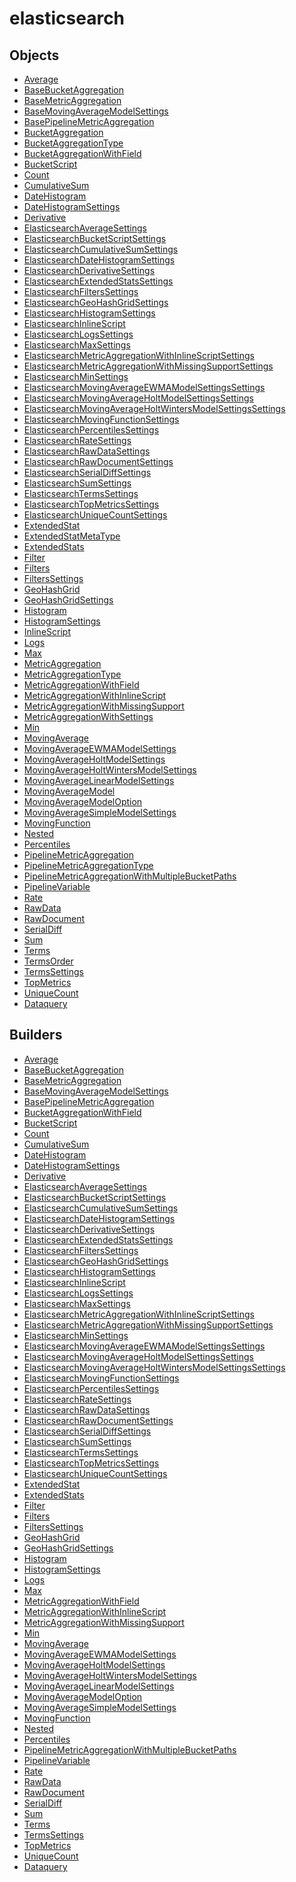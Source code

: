 # elasticsearch

## Objects

 * <span class="badge object-type-class"></span> [Average](./object-Average.md)
 * <span class="badge object-type-class"></span> [BaseBucketAggregation](./object-BaseBucketAggregation.md)
 * <span class="badge object-type-class"></span> [BaseMetricAggregation](./object-BaseMetricAggregation.md)
 * <span class="badge object-type-class"></span> [BaseMovingAverageModelSettings](./object-BaseMovingAverageModelSettings.md)
 * <span class="badge object-type-class"></span> [BasePipelineMetricAggregation](./object-BasePipelineMetricAggregation.md)
 * <span class="badge object-type-disjunction"></span> [BucketAggregation](./object-BucketAggregation.md)
 * <span class="badge object-type-enum"></span> [BucketAggregationType](./object-BucketAggregationType.md)
 * <span class="badge object-type-class"></span> [BucketAggregationWithField](./object-BucketAggregationWithField.md)
 * <span class="badge object-type-class"></span> [BucketScript](./object-BucketScript.md)
 * <span class="badge object-type-class"></span> [Count](./object-Count.md)
 * <span class="badge object-type-class"></span> [CumulativeSum](./object-CumulativeSum.md)
 * <span class="badge object-type-class"></span> [DateHistogram](./object-DateHistogram.md)
 * <span class="badge object-type-class"></span> [DateHistogramSettings](./object-DateHistogramSettings.md)
 * <span class="badge object-type-class"></span> [Derivative](./object-Derivative.md)
 * <span class="badge object-type-class"></span> [ElasticsearchAverageSettings](./object-ElasticsearchAverageSettings.md)
 * <span class="badge object-type-class"></span> [ElasticsearchBucketScriptSettings](./object-ElasticsearchBucketScriptSettings.md)
 * <span class="badge object-type-class"></span> [ElasticsearchCumulativeSumSettings](./object-ElasticsearchCumulativeSumSettings.md)
 * <span class="badge object-type-class"></span> [ElasticsearchDateHistogramSettings](./object-ElasticsearchDateHistogramSettings.md)
 * <span class="badge object-type-class"></span> [ElasticsearchDerivativeSettings](./object-ElasticsearchDerivativeSettings.md)
 * <span class="badge object-type-class"></span> [ElasticsearchExtendedStatsSettings](./object-ElasticsearchExtendedStatsSettings.md)
 * <span class="badge object-type-class"></span> [ElasticsearchFiltersSettings](./object-ElasticsearchFiltersSettings.md)
 * <span class="badge object-type-class"></span> [ElasticsearchGeoHashGridSettings](./object-ElasticsearchGeoHashGridSettings.md)
 * <span class="badge object-type-class"></span> [ElasticsearchHistogramSettings](./object-ElasticsearchHistogramSettings.md)
 * <span class="badge object-type-class"></span> [ElasticsearchInlineScript](./object-ElasticsearchInlineScript.md)
 * <span class="badge object-type-class"></span> [ElasticsearchLogsSettings](./object-ElasticsearchLogsSettings.md)
 * <span class="badge object-type-class"></span> [ElasticsearchMaxSettings](./object-ElasticsearchMaxSettings.md)
 * <span class="badge object-type-class"></span> [ElasticsearchMetricAggregationWithInlineScriptSettings](./object-ElasticsearchMetricAggregationWithInlineScriptSettings.md)
 * <span class="badge object-type-class"></span> [ElasticsearchMetricAggregationWithMissingSupportSettings](./object-ElasticsearchMetricAggregationWithMissingSupportSettings.md)
 * <span class="badge object-type-class"></span> [ElasticsearchMinSettings](./object-ElasticsearchMinSettings.md)
 * <span class="badge object-type-class"></span> [ElasticsearchMovingAverageEWMAModelSettingsSettings](./object-ElasticsearchMovingAverageEWMAModelSettingsSettings.md)
 * <span class="badge object-type-class"></span> [ElasticsearchMovingAverageHoltModelSettingsSettings](./object-ElasticsearchMovingAverageHoltModelSettingsSettings.md)
 * <span class="badge object-type-class"></span> [ElasticsearchMovingAverageHoltWintersModelSettingsSettings](./object-ElasticsearchMovingAverageHoltWintersModelSettingsSettings.md)
 * <span class="badge object-type-class"></span> [ElasticsearchMovingFunctionSettings](./object-ElasticsearchMovingFunctionSettings.md)
 * <span class="badge object-type-class"></span> [ElasticsearchPercentilesSettings](./object-ElasticsearchPercentilesSettings.md)
 * <span class="badge object-type-class"></span> [ElasticsearchRateSettings](./object-ElasticsearchRateSettings.md)
 * <span class="badge object-type-class"></span> [ElasticsearchRawDataSettings](./object-ElasticsearchRawDataSettings.md)
 * <span class="badge object-type-class"></span> [ElasticsearchRawDocumentSettings](./object-ElasticsearchRawDocumentSettings.md)
 * <span class="badge object-type-class"></span> [ElasticsearchSerialDiffSettings](./object-ElasticsearchSerialDiffSettings.md)
 * <span class="badge object-type-class"></span> [ElasticsearchSumSettings](./object-ElasticsearchSumSettings.md)
 * <span class="badge object-type-class"></span> [ElasticsearchTermsSettings](./object-ElasticsearchTermsSettings.md)
 * <span class="badge object-type-class"></span> [ElasticsearchTopMetricsSettings](./object-ElasticsearchTopMetricsSettings.md)
 * <span class="badge object-type-class"></span> [ElasticsearchUniqueCountSettings](./object-ElasticsearchUniqueCountSettings.md)
 * <span class="badge object-type-class"></span> [ExtendedStat](./object-ExtendedStat.md)
 * <span class="badge object-type-enum"></span> [ExtendedStatMetaType](./object-ExtendedStatMetaType.md)
 * <span class="badge object-type-class"></span> [ExtendedStats](./object-ExtendedStats.md)
 * <span class="badge object-type-class"></span> [Filter](./object-Filter.md)
 * <span class="badge object-type-class"></span> [Filters](./object-Filters.md)
 * <span class="badge object-type-class"></span> [FiltersSettings](./object-FiltersSettings.md)
 * <span class="badge object-type-class"></span> [GeoHashGrid](./object-GeoHashGrid.md)
 * <span class="badge object-type-class"></span> [GeoHashGridSettings](./object-GeoHashGridSettings.md)
 * <span class="badge object-type-class"></span> [Histogram](./object-Histogram.md)
 * <span class="badge object-type-class"></span> [HistogramSettings](./object-HistogramSettings.md)
 * <span class="badge object-type-disjunction"></span> [InlineScript](./object-InlineScript.md)
 * <span class="badge object-type-class"></span> [Logs](./object-Logs.md)
 * <span class="badge object-type-class"></span> [Max](./object-Max.md)
 * <span class="badge object-type-disjunction"></span> [MetricAggregation](./object-MetricAggregation.md)
 * <span class="badge object-type-disjunction"></span> [MetricAggregationType](./object-MetricAggregationType.md)
 * <span class="badge object-type-class"></span> [MetricAggregationWithField](./object-MetricAggregationWithField.md)
 * <span class="badge object-type-class"></span> [MetricAggregationWithInlineScript](./object-MetricAggregationWithInlineScript.md)
 * <span class="badge object-type-class"></span> [MetricAggregationWithMissingSupport](./object-MetricAggregationWithMissingSupport.md)
 * <span class="badge object-type-disjunction"></span> [MetricAggregationWithSettings](./object-MetricAggregationWithSettings.md)
 * <span class="badge object-type-class"></span> [Min](./object-Min.md)
 * <span class="badge object-type-class"></span> [MovingAverage](./object-MovingAverage.md)
 * <span class="badge object-type-class"></span> [MovingAverageEWMAModelSettings](./object-MovingAverageEWMAModelSettings.md)
 * <span class="badge object-type-class"></span> [MovingAverageHoltModelSettings](./object-MovingAverageHoltModelSettings.md)
 * <span class="badge object-type-class"></span> [MovingAverageHoltWintersModelSettings](./object-MovingAverageHoltWintersModelSettings.md)
 * <span class="badge object-type-class"></span> [MovingAverageLinearModelSettings](./object-MovingAverageLinearModelSettings.md)
 * <span class="badge object-type-enum"></span> [MovingAverageModel](./object-MovingAverageModel.md)
 * <span class="badge object-type-class"></span> [MovingAverageModelOption](./object-MovingAverageModelOption.md)
 * <span class="badge object-type-class"></span> [MovingAverageSimpleModelSettings](./object-MovingAverageSimpleModelSettings.md)
 * <span class="badge object-type-class"></span> [MovingFunction](./object-MovingFunction.md)
 * <span class="badge object-type-class"></span> [Nested](./object-Nested.md)
 * <span class="badge object-type-class"></span> [Percentiles](./object-Percentiles.md)
 * <span class="badge object-type-disjunction"></span> [PipelineMetricAggregation](./object-PipelineMetricAggregation.md)
 * <span class="badge object-type-enum"></span> [PipelineMetricAggregationType](./object-PipelineMetricAggregationType.md)
 * <span class="badge object-type-class"></span> [PipelineMetricAggregationWithMultipleBucketPaths](./object-PipelineMetricAggregationWithMultipleBucketPaths.md)
 * <span class="badge object-type-class"></span> [PipelineVariable](./object-PipelineVariable.md)
 * <span class="badge object-type-class"></span> [Rate](./object-Rate.md)
 * <span class="badge object-type-class"></span> [RawData](./object-RawData.md)
 * <span class="badge object-type-class"></span> [RawDocument](./object-RawDocument.md)
 * <span class="badge object-type-class"></span> [SerialDiff](./object-SerialDiff.md)
 * <span class="badge object-type-class"></span> [Sum](./object-Sum.md)
 * <span class="badge object-type-class"></span> [Terms](./object-Terms.md)
 * <span class="badge object-type-enum"></span> [TermsOrder](./object-TermsOrder.md)
 * <span class="badge object-type-class"></span> [TermsSettings](./object-TermsSettings.md)
 * <span class="badge object-type-class"></span> [TopMetrics](./object-TopMetrics.md)
 * <span class="badge object-type-class"></span> [UniqueCount](./object-UniqueCount.md)
 * <span class="badge object-type-class"></span> [Dataquery](./object-Dataquery.md)
## Builders

 * <span class="badge builder"></span> [Average](./builder-Average.md)
 * <span class="badge builder"></span> [BaseBucketAggregation](./builder-BaseBucketAggregation.md)
 * <span class="badge builder"></span> [BaseMetricAggregation](./builder-BaseMetricAggregation.md)
 * <span class="badge builder"></span> [BaseMovingAverageModelSettings](./builder-BaseMovingAverageModelSettings.md)
 * <span class="badge builder"></span> [BasePipelineMetricAggregation](./builder-BasePipelineMetricAggregation.md)
 * <span class="badge builder"></span> [BucketAggregationWithField](./builder-BucketAggregationWithField.md)
 * <span class="badge builder"></span> [BucketScript](./builder-BucketScript.md)
 * <span class="badge builder"></span> [Count](./builder-Count.md)
 * <span class="badge builder"></span> [CumulativeSum](./builder-CumulativeSum.md)
 * <span class="badge builder"></span> [DateHistogram](./builder-DateHistogram.md)
 * <span class="badge builder"></span> [DateHistogramSettings](./builder-DateHistogramSettings.md)
 * <span class="badge builder"></span> [Derivative](./builder-Derivative.md)
 * <span class="badge builder"></span> [ElasticsearchAverageSettings](./builder-ElasticsearchAverageSettings.md)
 * <span class="badge builder"></span> [ElasticsearchBucketScriptSettings](./builder-ElasticsearchBucketScriptSettings.md)
 * <span class="badge builder"></span> [ElasticsearchCumulativeSumSettings](./builder-ElasticsearchCumulativeSumSettings.md)
 * <span class="badge builder"></span> [ElasticsearchDateHistogramSettings](./builder-ElasticsearchDateHistogramSettings.md)
 * <span class="badge builder"></span> [ElasticsearchDerivativeSettings](./builder-ElasticsearchDerivativeSettings.md)
 * <span class="badge builder"></span> [ElasticsearchExtendedStatsSettings](./builder-ElasticsearchExtendedStatsSettings.md)
 * <span class="badge builder"></span> [ElasticsearchFiltersSettings](./builder-ElasticsearchFiltersSettings.md)
 * <span class="badge builder"></span> [ElasticsearchGeoHashGridSettings](./builder-ElasticsearchGeoHashGridSettings.md)
 * <span class="badge builder"></span> [ElasticsearchHistogramSettings](./builder-ElasticsearchHistogramSettings.md)
 * <span class="badge builder"></span> [ElasticsearchInlineScript](./builder-ElasticsearchInlineScript.md)
 * <span class="badge builder"></span> [ElasticsearchLogsSettings](./builder-ElasticsearchLogsSettings.md)
 * <span class="badge builder"></span> [ElasticsearchMaxSettings](./builder-ElasticsearchMaxSettings.md)
 * <span class="badge builder"></span> [ElasticsearchMetricAggregationWithInlineScriptSettings](./builder-ElasticsearchMetricAggregationWithInlineScriptSettings.md)
 * <span class="badge builder"></span> [ElasticsearchMetricAggregationWithMissingSupportSettings](./builder-ElasticsearchMetricAggregationWithMissingSupportSettings.md)
 * <span class="badge builder"></span> [ElasticsearchMinSettings](./builder-ElasticsearchMinSettings.md)
 * <span class="badge builder"></span> [ElasticsearchMovingAverageEWMAModelSettingsSettings](./builder-ElasticsearchMovingAverageEWMAModelSettingsSettings.md)
 * <span class="badge builder"></span> [ElasticsearchMovingAverageHoltModelSettingsSettings](./builder-ElasticsearchMovingAverageHoltModelSettingsSettings.md)
 * <span class="badge builder"></span> [ElasticsearchMovingAverageHoltWintersModelSettingsSettings](./builder-ElasticsearchMovingAverageHoltWintersModelSettingsSettings.md)
 * <span class="badge builder"></span> [ElasticsearchMovingFunctionSettings](./builder-ElasticsearchMovingFunctionSettings.md)
 * <span class="badge builder"></span> [ElasticsearchPercentilesSettings](./builder-ElasticsearchPercentilesSettings.md)
 * <span class="badge builder"></span> [ElasticsearchRateSettings](./builder-ElasticsearchRateSettings.md)
 * <span class="badge builder"></span> [ElasticsearchRawDataSettings](./builder-ElasticsearchRawDataSettings.md)
 * <span class="badge builder"></span> [ElasticsearchRawDocumentSettings](./builder-ElasticsearchRawDocumentSettings.md)
 * <span class="badge builder"></span> [ElasticsearchSerialDiffSettings](./builder-ElasticsearchSerialDiffSettings.md)
 * <span class="badge builder"></span> [ElasticsearchSumSettings](./builder-ElasticsearchSumSettings.md)
 * <span class="badge builder"></span> [ElasticsearchTermsSettings](./builder-ElasticsearchTermsSettings.md)
 * <span class="badge builder"></span> [ElasticsearchTopMetricsSettings](./builder-ElasticsearchTopMetricsSettings.md)
 * <span class="badge builder"></span> [ElasticsearchUniqueCountSettings](./builder-ElasticsearchUniqueCountSettings.md)
 * <span class="badge builder"></span> [ExtendedStat](./builder-ExtendedStat.md)
 * <span class="badge builder"></span> [ExtendedStats](./builder-ExtendedStats.md)
 * <span class="badge builder"></span> [Filter](./builder-Filter.md)
 * <span class="badge builder"></span> [Filters](./builder-Filters.md)
 * <span class="badge builder"></span> [FiltersSettings](./builder-FiltersSettings.md)
 * <span class="badge builder"></span> [GeoHashGrid](./builder-GeoHashGrid.md)
 * <span class="badge builder"></span> [GeoHashGridSettings](./builder-GeoHashGridSettings.md)
 * <span class="badge builder"></span> [Histogram](./builder-Histogram.md)
 * <span class="badge builder"></span> [HistogramSettings](./builder-HistogramSettings.md)
 * <span class="badge builder"></span> [Logs](./builder-Logs.md)
 * <span class="badge builder"></span> [Max](./builder-Max.md)
 * <span class="badge builder"></span> [MetricAggregationWithField](./builder-MetricAggregationWithField.md)
 * <span class="badge builder"></span> [MetricAggregationWithInlineScript](./builder-MetricAggregationWithInlineScript.md)
 * <span class="badge builder"></span> [MetricAggregationWithMissingSupport](./builder-MetricAggregationWithMissingSupport.md)
 * <span class="badge builder"></span> [Min](./builder-Min.md)
 * <span class="badge builder"></span> [MovingAverage](./builder-MovingAverage.md)
 * <span class="badge builder"></span> [MovingAverageEWMAModelSettings](./builder-MovingAverageEWMAModelSettings.md)
 * <span class="badge builder"></span> [MovingAverageHoltModelSettings](./builder-MovingAverageHoltModelSettings.md)
 * <span class="badge builder"></span> [MovingAverageHoltWintersModelSettings](./builder-MovingAverageHoltWintersModelSettings.md)
 * <span class="badge builder"></span> [MovingAverageLinearModelSettings](./builder-MovingAverageLinearModelSettings.md)
 * <span class="badge builder"></span> [MovingAverageModelOption](./builder-MovingAverageModelOption.md)
 * <span class="badge builder"></span> [MovingAverageSimpleModelSettings](./builder-MovingAverageSimpleModelSettings.md)
 * <span class="badge builder"></span> [MovingFunction](./builder-MovingFunction.md)
 * <span class="badge builder"></span> [Nested](./builder-Nested.md)
 * <span class="badge builder"></span> [Percentiles](./builder-Percentiles.md)
 * <span class="badge builder"></span> [PipelineMetricAggregationWithMultipleBucketPaths](./builder-PipelineMetricAggregationWithMultipleBucketPaths.md)
 * <span class="badge builder"></span> [PipelineVariable](./builder-PipelineVariable.md)
 * <span class="badge builder"></span> [Rate](./builder-Rate.md)
 * <span class="badge builder"></span> [RawData](./builder-RawData.md)
 * <span class="badge builder"></span> [RawDocument](./builder-RawDocument.md)
 * <span class="badge builder"></span> [SerialDiff](./builder-SerialDiff.md)
 * <span class="badge builder"></span> [Sum](./builder-Sum.md)
 * <span class="badge builder"></span> [Terms](./builder-Terms.md)
 * <span class="badge builder"></span> [TermsSettings](./builder-TermsSettings.md)
 * <span class="badge builder"></span> [TopMetrics](./builder-TopMetrics.md)
 * <span class="badge builder"></span> [UniqueCount](./builder-UniqueCount.md)
 * <span class="badge builder"></span> [Dataquery](./builder-Dataquery.md)
